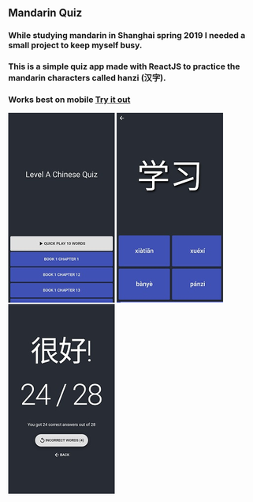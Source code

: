 ## Mandarin Quiz

### While studying mandarin in Shanghai spring 2019 I needed a small project to keep myself busy.

### This is a simple quiz app made with ReactJS to practice the mandarin characters called hanzi (汉字).

### Works best on mobile [Try it out](https://bennycarlsson.github.io/mandarin/)

![Alt text](readmeImages/screenshot2.jpg?raw=true "Optional Title")
![Alt text](readmeImages/screenshot3.jpg?raw=true "Optional Title")
![Alt text](readmeImages/screenshot1.jpg?raw=true "Optional Title")
